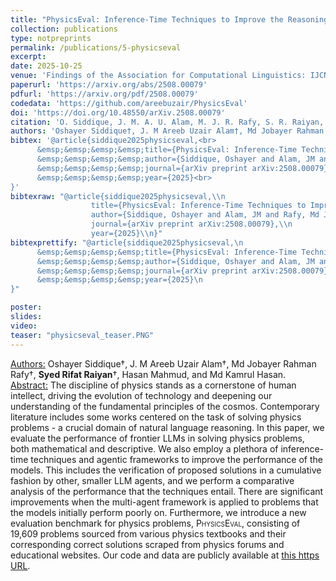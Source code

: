 ```yaml
---
title: "PhysicsEval: Inference-Time Techniques to Improve the Reasoning Proficiency of Large Language Models on Physics Problems"
collection: publications
type: notpreprints
permalink: /publications/5-physicseval
excerpt: 
date: 2025-10-25
venue: 'Findings of the Association for Computational Linguistics: IJCNLP-AACL 2025'
paperurl: 'https://arxiv.org/abs/2508.00079'
pdfurl: 'https://arxiv.org/pdf/2508.00079'
codedata: 'https://github.com/areebuzair/PhysicsEval'
doi: 'https://doi.org/10.48550/arXiv.2508.00079'
citation: 'O. Siddique, J. M. A. U. Alam, M. J. R. Rafy, S. R. Raiyan, H. Mahmud and M. K. Hasan, “PhysicsEval: Inference-Time Techniques to Improve the Reasoning Proficiency of Large Language Models on Physics Problems,” arXiv preprint arXiv:2508.00079, 2025.'
authors: 'Oshayer Siddique†, J. M Areeb Uzair Alam†, Md Jobayer Rahman Rafy†, <b>Syed Rifat Raiyan</b>†, Hasan Mahmud, Md Kamrul Hasan.'
bibtex: '@article{siddique2025physicseval,<br>
      &emsp;&emsp;&emsp;&emsp;title={PhysicsEval: Inference-Time Techniques to Improve the Reasoning Proficiency of Large Language Models on Physics Problems},<br> 
      &emsp;&emsp;&emsp;&emsp;author={Siddique, Oshayer and Alam, JM and Rafy, Md Jobayer Rahman and Raiyan, Syed Rifat and Mahmud, Hasan and Hasan, Md Kamrul},<br>
      &emsp;&emsp;&emsp;&emsp;journal={arXiv preprint arXiv:2508.00079},<br>
      &emsp;&emsp;&emsp;&emsp;year={2025}<br>
}'
bibtexraw: "@article{siddique2025physicseval,\\n
                  title={PhysicsEval: Inference-Time Techniques to Improve the Reasoning Proficiency of Large Language Models on Physics Problems},\\n 
                  author={Siddique, Oshayer and Alam, JM and Rafy, Md Jobayer Rahman and Raiyan, Syed Rifat and Mahmud, Hasan and Hasan, Md Kamrul},\\n
                  journal={arXiv preprint arXiv:2508.00079},\\n
                  year={2025}\\n}"
bibtexprettify: "@article{siddique2025physicseval,\n
      &emsp;&emsp;&emsp;&emsp;title={PhysicsEval: Inference-Time Techniques to Improve the Reasoning Proficiency of Large Language Models on Physics Problems},\n 
      &emsp;&emsp;&emsp;&emsp;author={Siddique, Oshayer and Alam, JM and Rafy, Md Jobayer Rahman and Raiyan, Syed Rifat and Mahmud, Hasan and Hasan, Md Kamrul},\n
      &emsp;&emsp;&emsp;&emsp;journal={arXiv preprint arXiv:2508.00079},\n
      &emsp;&emsp;&emsp;&emsp;year={2025}\n
}"

poster: 
slides: 
video: 
teaser: "physicseval_teaser.PNG"
---
```

<u>Authors:</u> Oshayer Siddique†, J. M Areeb Uzair Alam†, Md Jobayer Rahman Rafy†, **Syed Rifat Raiyan**†, Hasan Mahmud, and Md Kamrul Hasan.
<br>
<u>Abstract:</u> The discipline of physics stands as a cornerstone of human intellect, driving the evolution of technology and deepening our understanding of the fundamental principles of the cosmos. Contemporary literature includes some works centered on the task of solving physics problems - a crucial domain of natural language reasoning. In this paper, we evaluate the performance of frontier LLMs in solving physics problems, both mathematical and descriptive. We also employ a plethora of inference-time techniques and agentic frameworks to improve the performance of the models. This includes the verification of proposed solutions in a cumulative fashion by other, smaller LLM agents, and we perform a comparative analysis of the performance that the techniques entail. There are significant improvements when the multi-agent framework is applied to problems that the models initially perform poorly on. Furthermore, we introduce a new evaluation benchmark for physics problems, <span style="font-variant:small-caps;">PhysicsEval</span>, consisting of 19,609 problems sourced from various physics textbooks and their corresponding correct solutions scraped from physics forums and educational websites. Our code and data are publicly available at <a href="https://github.com/areebuzair/PhysicsEval">this https URL</a>.
<br>
<!-- [[PDF]](https://arxiv.org/ftp/arxiv/papers/2305/2305.06595.pdf) [[Code/Data]](https://github.com/mohsinulkabir14/BanglaBook) -->
